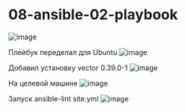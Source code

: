 # 08-ansible-02-playbook

![image](https://github.com/user-attachments/assets/4d4b0ac5-4de1-457f-96bd-d0e86311fb71)

Плейбук переделал для Ubuntu
![image](https://github.com/user-attachments/assets/0565022a-7a05-4750-a39f-597122e70eb6)

Добавил установку vector 0.39.0-1
![image](https://github.com/user-attachments/assets/4ccd65c3-602c-4fee-9147-32cefe172bf6)

На целевой машине 
![image](https://github.com/user-attachments/assets/a344a43c-f243-4997-8b4d-383222657cdc)

Запуск ansible-lint site.yml
![image](https://github.com/user-attachments/assets/dc4a7ac4-3273-49da-b5e7-a76e99bd8785)
